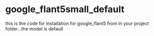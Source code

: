 # google_flant5small_default
this is the code for installation for google_flant5 from in your project folder...the model is default
